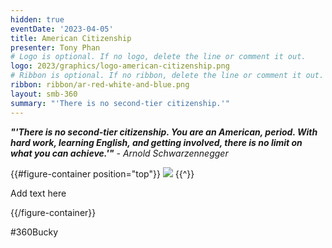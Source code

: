 ```yaml
---
hidden: true
eventDate: '2023-04-05'
title: American Citizenship
presenter: Tony Phan
# Logo is optional. If no logo, delete the line or comment it out.
logo: 2023/graphics/logo-american-citizenship.png
# Ribbon is optional. If no ribbon, delete the line or comment it out.
ribbon: ribbon/ar-red-white-and-blue.png
layout: smb-360
summary: "'There is no second-tier citizenship.'"
---
```


***"'There is no second-tier citizenship. You are an American, period. With hard work, learning English, and getting involved, there is no limit on what you can achieve.'"*** *- Arnold Schwarzennegger*

{{#figure-container position="top"}}
<img src="2023/graphics/detail-american-citizenship.jpg" class="Maw(100%)">
{{^}}

Add text here

{{/figure-container}}

#360Bucky


